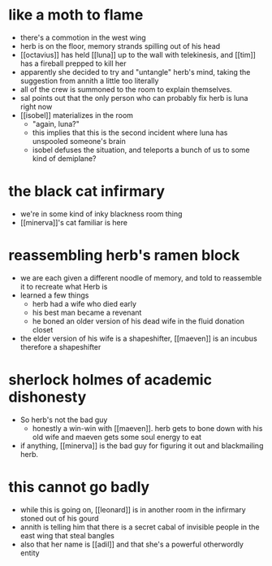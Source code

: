 # like a moth to flame
- there's a commotion in the west wing
- herb is on the floor, memory strands spilling out of his head
- [[octavius]] has held [[luna]] up to the wall with telekinesis, and [[tim]] has a fireball prepped to kill her
- apparently she decided to try and "untangle" herb's mind, taking the suggestion from annith a little too literally
- all of the crew is summoned to the room to explain themselves.
- sal points out that the only person who can probably fix herb is luna right now
- [[isobel]] materializes in the room
	- "again, luna?"
	- this implies that this is the second incident where luna has unspooled someone's brain
	- isobel defuses the situation, and teleports a bunch of us to some kind of demiplane?

# the black cat infirmary
- we're in some kind of inky blackness room thing
- [[minerva]]'s cat familiar is here

# reassembling herb's ramen block
- we are each given a different noodle of memory, and told to reassemble it to recreate what Herb is
- learned a few things
	- herb had a wife who died early
	- his best man became a revenant 
	- he boned an older version of his dead wife in the fluid donation closet
- the elder version of his wife is a shapeshifter, [[maeven]] is an incubus therefore a shapeshifter

# sherlock holmes of academic dishonesty
- So herb's not the bad guy
	- honestly a win-win with [[maeven]]. herb gets to bone down with his old wife and maeven gets some soul energy to eat
- if anything, [[minerva]] is the bad guy for figuring it out and blackmailing herb.

# this cannot go badly
- while this is going on, [[leonard]] is in another room in the infirmary stoned out of his gourd
- annith is telling him that there is a secret cabal of invisible people in the east wing that steal bangles
- also that her name is [[adil]] and that she's a powerful otherwordly entity
